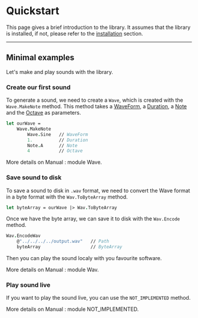 # Quickstart

This page gives a brief introduction to the library. It assumes that the library is installed, if not, please refer to the [installation](/ALGOSUP_2022_Project_3_B/installation) section.

---

## Minimal examples

Let's make and play sounds with the library.

### Create our first sound

To generate a sound, we need to create a `Wave`, 
which is created with the `Wave.MakeNote` method.
This method takes a <ins>WaveForm</ins>, a <ins>Duration</ins>, a <ins>Note</ins> and the <ins>Octave</ins> as parameters.

```fsharp
let ourWave = 
    Wave.MakeNote 
        Wave.Sine   // WaveForm
        1.          // Duration
        Note.A      // Note
        4           // Octave
```

More details on Manual : module Wave. <REPLACEME/>

### Save sound to disk

To save a sound to disk in `.wav` format, we need to convert the Wave format in a byte format with the `Wav.ToByteArray` method.

```fsharp
let byteArray = ourWave |> Wav.ToByteArray
```

Once we have the byte array, we can save it to disk with the `Wav.Encode` method.

```fsharp
Wav.EncodeWav
    @"../../../../output.wav"   // Path
    byteArray                   // ByteArray
```

Then you can play the sound localy with you favourite software.

More details on Manual : module Wav. <REPLACEME/>

### Play sound live

If you want to play the sound live, you can use the `NOT_IMPLEMENTED` method.

More details on Manual : module NOT_IMPLEMENTED. <REPLACEME/>